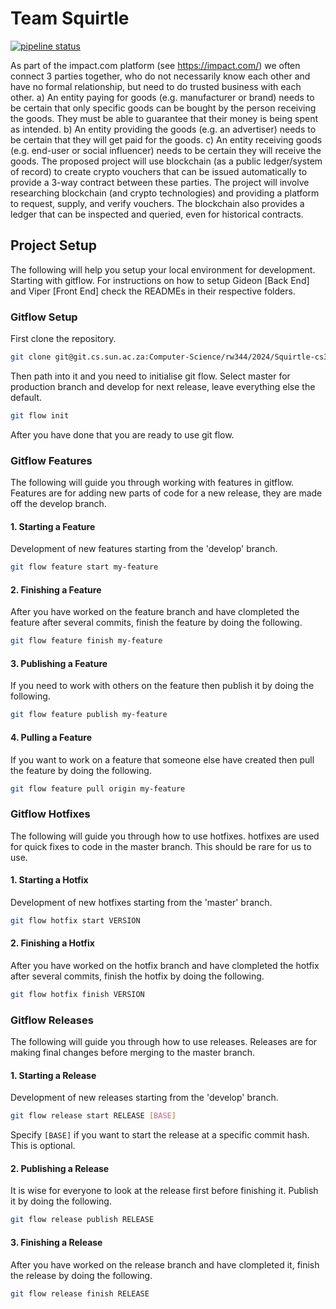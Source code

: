 # Team Squirtle

[![pipeline status](https://git.cs.sun.ac.za/Computer-Science/rw344/2024/Squirtle-cs344/badges/master/pipeline.svg)](https://git.cs.sun.ac.za/Computer-Science/rw344/2024/Squirtle-cs344/-/commits/master)


As part of the impact.com platform (see https://impact.com/) we often connect 3 parties together, who do not necessarily know each other and have no formal relationship, but need to do trusted business with each other.  a) An entity paying for goods (e.g. manufacturer or brand) needs to be certain that only specific goods can be bought by the person receiving the goods. They must be able to guarantee that their money is being spent as intended.  b) An entity providing the goods (e.g. an advertiser) needs to be certain that they will get paid for the goods.  c) An entity receiving goods (e.g. end-user or social influencer) needs to be certain they will receive the goods.  The proposed project will use blockchain (as a public ledger/system of record) to create crypto vouchers that can be issued automatically to provide a 3-way contract between these parties. The project will involve researching blockchain (and crypto technologies) and providing a platform to request, supply, and verify vouchers. The blockchain also provides a ledger that can be inspected and queried, even for historical contracts.

## Project Setup

The following will help you setup your local environment for development. Starting with gitflow. For instructions on how to setup Gideon [Back End] and Viper [Front End] check the READMEs in their respective folders.

### Gitflow Setup

First clone the repository.

```sh
git clone git@git.cs.sun.ac.za:Computer-Science/rw344/2024/Squirtle-cs344.git
```

Then path into it and you need to initialise git flow. Select master for production branch and develop for next release, leave everything else the default.

```sh
git flow init
```

After you have done that you are ready to use git flow.

### Gitflow Features

The following will guide you through working with features in gitflow. Features are for adding new parts of code for a new release, they are made off the develop branch.

#### 1. Starting a Feature

Development of new features starting from the 'develop' branch.

```sh
git flow feature start my-feature
```

#### 2. Finishing a Feature

After you have worked on the feature branch and have clompleted the feature after several commits, finish the feature by doing the following.

```sh
git flow feature finish my-feature
```

#### 3. Publishing a Feature

If you need to work with others on the feature then publish it by doing the following.

```sh
git flow feature publish my-feature
```

#### 4. Pulling a Feature

If you want to work on a feature that someone else have created then pull the feature by doing the following.

```sh
git flow feature pull origin my-feature
```

### Gitflow Hotfixes

The following will guide you through how to use hotfixes. hotfixes are used for quick fixes to code in the master branch. This should be rare for us to use.

#### 1. Starting a Hotfix

Development of new hotfixes starting from the 'master' branch.

```sh
git flow hotfix start VERSION
```

#### 2. Finishing a Hotfix

After you have worked on the hotfix branch and have clompleted the hotfix after several commits, finish the hotfix by doing the following.

```sh
git flow hotfix finish VERSION
```

### Gitflow Releases

The following will guide you through how to use releases. Releases are for making final changes before merging to the master branch.

#### 1. Starting a Release

Development of new releases starting from the 'develop' branch.

```sh
git flow release start RELEASE [BASE]
```

Specify `[BASE]` if you want to start the release at a specific commit hash. This is optional.

#### 2. Publishing a Release

It is wise for everyone to look at the release first before finishing it. Publish it by doing the following.

```sh
git flow release publish RELEASE
```

#### 3. Finishing a Release

After you have worked on the release branch and have clompleted it, finish the release by doing the following.

```sh
git flow release finish RELEASE
```